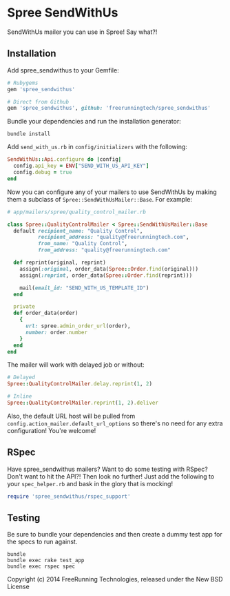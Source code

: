 Spree SendWithUs
================

SendWithUs mailer you can use in Spree! Say what?!

Installation
------------

Add spree_sendwithus to your Gemfile:
```ruby
# Rubygems
gem 'spree_sendwithus'

# Direct from Github
gem 'spree_sendwithus', github: 'freerunningtech/spree_sendwithus'
```

Bundle your dependencies and run the installation generator:
```shell
bundle install
```

Add `send_with_us.rb` in `config/initializers` with the following:
```ruby
SendWithUs::Api.configure do |config|
  config.api_key = ENV["SEND_WITH_US_API_KEY"]
  config.debug = true
end
```

Now you can configure any of your mailers to use SendWithUs by making them a subclass of `Spree::SendWithUsMailer::Base`. For example:
```ruby
# app/mailers/spree/quality_control_mailer.rb

class Spree::QualityControlMailer < Spree::SendWithUsMailer::Base
  default recipient_name: "Quality Control",
          recipient_address: "quality@freerunningtech.com",
          from_name: "Quality Control",
          from_address: "quality@freerunningtech.com"

  def reprint(original, reprint)
    assign(:original, order_data(Spree::Order.find(original)))
    assign(:reprint, order_data(Spree::Order.find(reprint)))

    mail(email_id: "SEND_WITH_US_TEMPLATE_ID")
  end

  private
  def order_data(order)
    {
      url: spree.admin_order_url(order),
      number: order.number
    }
  end
end
```

The mailer will work with delayed job or without:
```ruby
# Delayed
Spree::QualityControlMailer.delay.reprint(1, 2)

# Inline
Spree::QualityControlMailer.reprint(1, 2).deliver
```

Also, the default URL host will be pulled from `config.action_mailer.default_url_options` so there's no need for any extra configuration! You're welcome!

RSpec
-----
Have spree_sendwithus mailers? Want to do some testing with RSpec? Don't want to hit the API?! Then look no further! Just add the following to your `spec_helper.rb` and bask in the glory that is mocking!
```ruby
require 'spree_sendwithus/rspec_support'
```

Testing
-------
Be sure to bundle your dependencies and then create a dummy test app for the specs to run against.

```shell
bundle
bundle exec rake test_app
bundle exec rspec spec
```

Copyright (c) 2014 FreeRunning Technologies, released under the New BSD License
